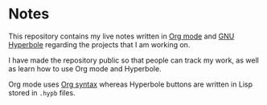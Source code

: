 # Notes

This repository contains my live notes written in [Org mode](https://orgmode.org/) and [GNU Hyperbole](https://www.gnu.org/software/hyperbole/) regarding the projects that I am working on.

I have made the repository public so that people can track my work, as well as learn how to use Org mode and Hyperbole.

Org mode uses [Org syntax](https://orgmode.org/worg/dev/org-syntax.html) whereas Hyperbole buttons are written in Lisp stored in `.hypb` files.
